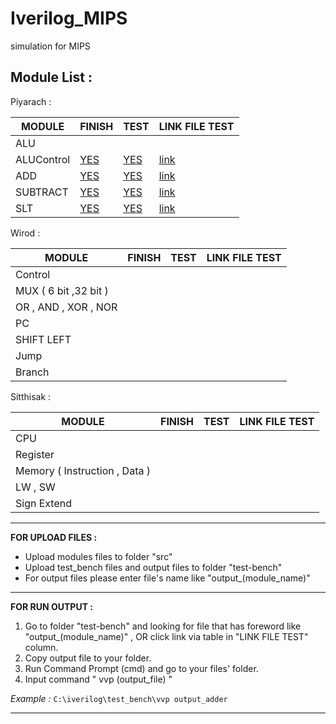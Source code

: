 # Iverilog_MIPS
simulation for MIPS

__Module List :__
---

Piyarach :

 MODULE      | FINISH | TEST | LINK FILE TEST 
-------------|--------|------|---------------
  ALU        |        |      |                             
  ALUControl | [YES](https://github.com/Piyarach/Iverilog_MIPS/blob/master/src/aluControl.v)  | [YES](https://github.com/Piyarach/Iverilog_MIPS/blob/master/test-bench/aluControl_tb.v)  | [link](https://github.com/Piyarach/Iverilog_MIPS/blob/master/test-bench/output_aluControl)                
  ADD        | [YES](https://github.com/Piyarach/Iverilog_MIPS/blob/master/src/adder_32_bit.v)   | [YES](https://github.com/Piyarach/Iverilog_MIPS/blob/master/test-bench/adder_32_tb.v)  | [link](https://github.com/Piyarach/Iverilog_MIPS/blob/master/test-bench/output_adder)               
  SUBTRACT   | [YES](https://github.com/Piyarach/Iverilog_MIPS/blob/master/src/subtract_32_bit.v)    | [YES](https://github.com/Piyarach/Iverilog_MIPS/blob/master/test-bench/subtract_32_bit_tb.v)  | [link](https://github.com/Piyarach/Iverilog_MIPS/blob/master/test-bench/output_subtract)               
  SLT        | [YES](https://github.com/Piyarach/Iverilog_MIPS/blob/master/src/slt_32_bit.v)    | [YES](https://github.com/Piyarach/Iverilog_MIPS/blob/master/test-bench/slt_32_bit_tb.v)  | [link](https://github.com/Piyarach/Iverilog_MIPS/blob/master/test-bench/output_slt)               
  
Wirod :

 MODULE                 | FINISH | TEST | LINK FILE TEST 
------------------------|--------|------|---------------
  Control               |        |      |                             
  MUX ( 6 bit ,32 bit ) |        |      |                
  OR , AND , XOR , NOR  |        |      |                
  PC                    |        |      |                
  SHIFT LEFT            |        |      |   
  Jump                  |        |      |
  Branch                |        |      |
  
Sitthisak :

 MODULE                          | FINISH | TEST | LINK FILE TEST 
---------------------------------|--------|------|---------------
  CPU                            |        |      |                             
  Register                       |        |      |                
  Memory ( Instruction , Data )  |        |      |                
  LW , SW                        |        |      |                
  Sign Extend                    |        |      |  
  
  ---
  
  __FOR UPLOAD FILES :__
  * Upload modules files to folder "src"
  * Upload test_bench files and output files to folder "test-bench"
  * For output files please enter file's name like "output_(module_name)"
  
---
 __FOR RUN OUTPUT :__
  1. Go to folder "test-bench" and looking for file that has foreword like "output_(module_name)" , OR click link via table in "LINK FILE TEST" column.
  2. Copy output file to your folder.
  3. Run Command Prompt (cmd) and go to your files' folder.
  4. Input command " vvp (output_file) " 

_Example :_ `C:\iverilog\test_bench\vvp output_adder`
  
---
